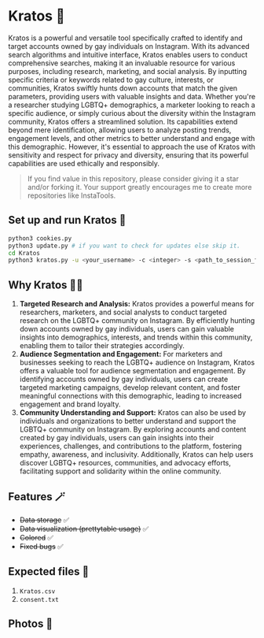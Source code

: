 # Kratos 🥷

Kratos is a powerful and versatile tool specifically crafted to identify and target accounts owned by gay individuals on Instagram. With its advanced search algorithms and intuitive interface, Kratos enables users to conduct comprehensive searches, making it an invaluable resource for various purposes, including research, marketing, and social analysis. By inputting specific criteria or keywords related to gay culture, interests, or communities, Kratos swiftly hunts down accounts that match the given parameters, providing users with valuable insights and data. Whether you're a researcher studying LGBTQ+ demographics, a marketer looking to reach a specific audience, or simply curious about the diversity within the Instagram community, Kratos offers a streamlined solution. Its capabilities extend beyond mere identification, allowing users to analyze posting trends, engagement levels, and other metrics to better understand and engage with this demographic. However, it's essential to approach the use of Kratos with sensitivity and respect for privacy and diversity, ensuring that its powerful capabilities are used ethically and responsibly.

> If you find value in this repository, please consider giving it a star and/or forking it. Your support greatly encourages me to create more repositories like InstaTools.

## Set up and run Kratos 🚀

```bash
python3 cookies.py
python3 update.py # if you want to check for updates else skip it.
cd Kratos
python3 kratos.py -u <your_username> -c <integer> -s <path_to_session_file>
```

## Why Kratos 😶‍🌫️

1. **Targeted Research and Analysis:** Kratos provides a powerful means for researchers, marketers, and social analysts to conduct targeted research on the LGBTQ+ community on Instagram. By efficiently hunting down accounts owned by gay individuals, users can gain valuable insights into demographics, interests, and trends within this community, enabling them to tailor their strategies accordingly.
2. **Audience Segmentation and Engagement:** For marketers and businesses seeking to reach the LGBTQ+ audience on Instagram, Kratos offers a valuable tool for audience segmentation and engagement. By identifying accounts owned by gay individuals, users can create targeted marketing campaigns, develop relevant content, and foster meaningful connections with this demographic, leading to increased engagement and brand loyalty.
3. **Community Understanding and Support:** Kratos can also be used by individuals and organizations to better understand and support the LGBTQ+ community on Instagram. By exploring accounts and content created by gay individuals, users can gain insights into their experiences, challenges, and contributions to the platform, fostering empathy, awareness, and inclusivity. Additionally, Kratos can help users discover LGBTQ+ resources, communities, and advocacy efforts, facilitating support and solidarity within the online community.

## Features 🪄

- ~~Data storage~~ ✅
- ~~Data visualization (prettytable usage)~~ ✅
- ~~Colored~~ ✅
- ~~Fixed bugs~~ ✅

## Expected files 📂

1) `Kratos.csv`
2) `consent.txt`

## Photos 📸

